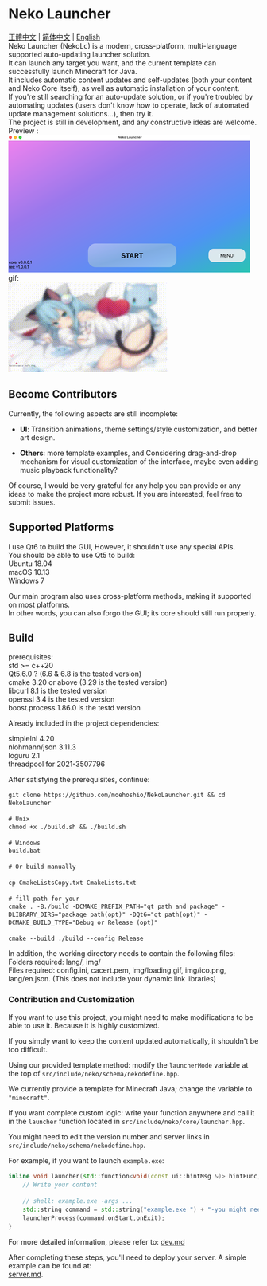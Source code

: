 # Neko Launcher

[正體中文](readme_zh_hant.md) | [简体中文](readme_zh_hans.md) | [English](readme.md)  
Neko Launcher (NekoLc) is a modern, cross-platform, multi-language supported auto-updating launcher solution.  
It can launch any target you want, and the current template can successfully launch Minecraft for Java.  
It includes automatic content updates and self-updates (both your content and Neko Core itself), as well as automatic installation of your content.  
If you're still searching for an auto-update solution, or if you're troubled by automating updates (users don't know how to operate, lack of automated update management solutions...), then try it.  
The project is still in development, and any constructive ideas are welcome.  
Preview :  
![img](resource/img/img1.png)  
gif:  
![img2](resource/img/img2.gif)  

## Become Contributors

Currently, the following aspects are still incomplete:

- **UI**: Transition animations, theme settings/style customization, and better art design.

- **Others**: more template examples, and Considering drag-and-drop mechanism for visual customization of the interface, maybe even adding music playback functionality?

Of course, I would be very grateful for any help you can provide or any ideas to make the project more robust. If you are interested, feel free to submit issues.

## Supported Platforms

I use Qt6 to build the GUI, However, it shouldn't use any special APIs.  
You should be able to use Qt5 to build:  
Ubuntu 18.04  
macOS 10.13  
Windows 7  

Our main program also uses cross-platform methods, making it supported on most platforms.  
In other words, you can also forgo the GUI; its core should still run properly.

## Build

prerequisites:  
std >= c++20  
Qt5.6.0 ? (6.6 & 6.8 is the tested version)  
cmake 3.20 or above (3.29 is the tested version)  
libcurl 8.1 is the tested version  
openssl 3.4 is the tested version  
boost.process 1.86.0 is the testd version  

Already included in the project dependencies:  

simpleIni 4.20  
nlohmann/json 3.11.3  
loguru 2.1  
threadpool for 2021-3507796

After satisfying the prerequisites, continue:

```shell
git clone https://github.com/moehoshio/NekoLauncher.git && cd NekoLauncher

# Unix
chmod +x ./build.sh && ./build.sh

# Windows
build.bat

# Or build manually

cp CmakeListsCopy.txt CmakeLists.txt

# fill path for your
cmake . -B./build -DCMAKE_PREFIX_PATH="qt path and package" -DLIBRARY_DIRS="package path(opt)" -DQt6="qt path(opt)" -DCMAKE_BUILD_TYPE="Debug or Release (opt)"

cmake --build ./build --config Release
```

In addition, the working directory needs to contain the following files:  
Folders required: lang/, img/  
Files required: config.ini, cacert.pem, img/loading.gif, img/ico.png, lang/en.json. (This does not include your dynamic link libraries)

### Contribution and Customization

If you want to use this project, you might need to make modifications to be able to use it. Because it is highly customized.  

If you simply want to keep the content updated automatically, it shouldn't be too difficult.

Using our provided template method: modify the `launcherMode` variable at the top of `src/include/neko/schema/nekodefine.hpp`.  

We currently provide a template for Minecraft Java; change the variable to `"minecraft"`.  

If you want complete custom logic: write your function anywhere and call it in the `launcher` function located in `src/include/neko/core/launcher.hpp`.  

You might need to edit the version number and server links in `src/include/neko/schema/nekodefine.hpp`.  

For example, if you want to launch `example.exe`:  

```cpp
inline void launcher(std::function<void(const ui::hintMsg &)> hintFunc,std::function<void()> onStart, std::function<void(int)> onExit) {
    // Write your content

    // shell: example.exe -args ...
    std::string command = std::string("example.exe ") + "-you might need some parameters " + "args...";
    launcherProcess(command,onStart,onExit);
}
```

For more detailed information, please refer to:
[dev.md](doc/dev.md)

After completing these steps, you'll need to deploy your server. A simple example can be found at:  
[server.md](doc/server.md).

